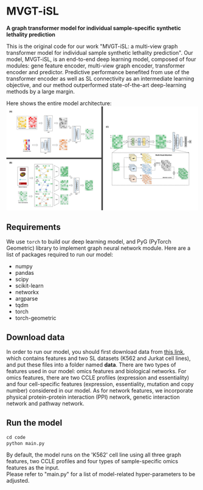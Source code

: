 # MVGT-iSL
 **A graph transformer model for individual sample-specific synthetic lethality prediction**

This is the original code for our work "MVGT-iSL: a multi-view graph transformer model for individual sample synthetic lethality prediction". Our model, MVGT-iSL, is an end-to-end deep learning model, composed of four modules: gene feature encoder, multi-view graph encoder, transformer encoder and predictor. Predictive performance benefited from use of the transformer encoder as well as SL connectivity as an intermediate learning objective, and our method outperformed state-of-the-art deep-learning methods by a large margin. 

Here shows the entire model architecture:
![](model.tif)

## Requirements

We use `torch` to build our deep learning model, and PyG (PyTorch Geometric) library to implement graph neural network module. Here are a list of packages required to run our model:      

- numpy
- pandas
- scipy
- scikit-learn
- networkx
- argparse
- tqdm
- torch
- torch-geometric

## Download data

In order to run our model, you should first download data from [this link](), which contains features and two SL datasets (K562 and Jurkat cell lines), and put these files into a folder named **data**. There are two types of features used in our model: omics features and biological networks. For omics features, there are two CCLE profiles (expression and essentiality) and four cell-specific features (expression, essentiality, mutation and copy number) considered in our model. As for network features, we incorporate physical protein-protein interaction (PPI) network, genetic interaction network and pathway network.

## Run the model
```
cd code
python main.py
```
By default, the model runs on the 'K562' cell line using all three graph features, two CCLE profiles and four types of sample-specific omics features as the input.      
Please refer to "main.py" for a list of model-related hyper-parameters to be adjusted.
